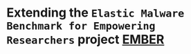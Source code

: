 # Extending the `Elastic Malware Benchmark for Empowering Researchers` project [EMBER](https://github.com/elastic/ember)

